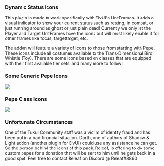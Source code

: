 ### Dynamic Status Icons
This plugin is made to work specifically with ElvUI's UnitFrames. It adds a visual indicator to show your current status such as resting, in combat, or just running around as ghost or just plain dead!  Currently we only let the Player and Target UnitFrames have the icons but will most likely enable it for other frames like focus, targettarget, etc.

The addon will feature a variety of icons to chose from starting with Pepe. These icons include all costumes available to the Trans-Dimensional Bird Whistle (Toy). There are some icons based on classes that are equipped with their first available tier sets, and many more to follow!

### Some Generic Pepe Icons
![](https://repooc.github.io/ElvUI_DynamicStatusIcons/images/Default.png)
### Pepe Class Icons
![](https://repooc.github.io/ElvUI_DynamicStatusIcons/images/Classes.png)

### Unfortunate Circumstances
One of the Tukui Community staff was a victim of identity fraud and has been put in a bad financial situation.  Darth, one of authors of Shadow & Light addon (another plugin for ElvUI) could use any assistance he can get.  So the person behind the icons of this pack, Releaf, is offering to do some custom pepes for a donation that will be sent to him until he gets back in a good spot.
Feel free to contact Releaf on Discord @ Releaf#8860